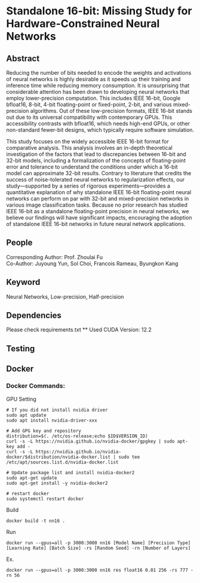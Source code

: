 # Standalone 16-bit: Missing Study for Hardware-Constrained Neural Networks
## Abstract
Reducing the number of bits needed to encode the weights and activations of neural networks is highly desirable as it speeds up their training and inference time while reducing memory consumption. It is unsurprising that considerable attention has been drawn to developing neural networks that employ lower-precision computation. This includes IEEE 16-bit, Google bfloat16, 8-bit, 4-bit floating-point or fixed-point, 2-bit, and various mixed-precision algorithms. Out of these low-precision formats, IEEE 16-bit stands out due to its universal compatibility with contemporary GPUs. This accessibility contrasts with bfloat16, which needs high-end GPUs, or other non-standard fewer-bit designs, which typically require software simulation.

This study focuses on the widely accessible IEEE 16-bit format for comparative analysis. This analysis involves an in-depth theoretical investigation of the factors that lead to discrepancies between 16-bit and 32-bit models, including a formalization of the concepts of floating-point error and tolerance to understand the conditions under which a 16-bit model can approximate 32-bit results. Contrary to literature that credits the success of noise-tolerated neural networks to regularization effects, our study—supported by a series of rigorous experiments—provides a quantitative explanation of why standalone IEEE 16-bit floating-point neural networks can perform on par with  32-bit and mixed-precision networks in various image classification tasks. Because no prior research has studied  IEEE 16-bit as a standalone floating-point precision in neural networks,  we believe our findings will have significant impacts,  encouraging the adoption of standalone IEEE 16-bit networks in future neural network applications.

## People
Corresponding Author: Prof. Zhoulai Fu   
Co-Author: Juyoung Yun, Sol Choi, Francois Rameau, Byungkon Kang

## Keyword
Neural Networks, Low-precision, Half-precision

## Dependencies
Please check requirements.txt
** Used CUDA Version: 12.2

## Testing

    
## Docker

### Docker Commands:   

GPU Setting

    # If you did not install nvidia driver
    sudo apt update
    sudo apt install nvidia-driver-xxx

    # Add GPG key and repository
    distribution=$(. /etc/os-release;echo $ID$VERSION_ID)
    curl -s -L https://nvidia.github.io/nvidia-docker/gpgkey | sudo apt-key add -
    curl -s -L https://nvidia.github.io/nvidia-docker/$distribution/nvidia-docker.list | sudo tee /etc/apt/sources.list.d/nvidia-docker.list
    
    # Update package list and install nvidia-docker2
    sudo apt-get update
    sudo apt-get install -y nvidia-docker2
    
    # restart docker
    sudo systemctl restart docker

Build

    docker build -t nn16 .

Run

    docker run --gpus=all -p 3000:3000 nn16 [Model Name] [Precision Type] [Learning Rate] [Batch Size] -rs [Random Seed] -rn [Number of Layers]

Ex.

    docker run --gpus=all -p 3000:3000 nn16 res float16 0.01 256 -rs 777 -rn 56
